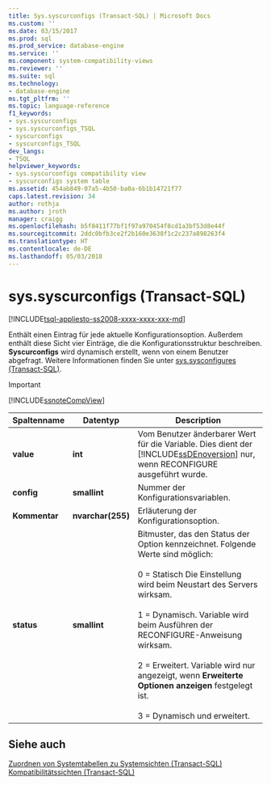 ```yaml
---
title: Sys.syscurconfigs (Transact-SQL) | Microsoft Docs
ms.custom: ''
ms.date: 03/15/2017
ms.prod: sql
ms.prod_service: database-engine
ms.service: ''
ms.component: system-compatibility-views
ms.reviewer: ''
ms.suite: sql
ms.technology:
- database-engine
ms.tgt_pltfrm: ''
ms.topic: language-reference
f1_keywords:
- sys.syscurconfigs
- sys.syscurconfigs_TSQL
- syscurconfigs
- syscurconfigs_TSQL
dev_langs:
- TSQL
helpviewer_keywords:
- sys.syscurconfigs compatibility view
- syscurconfigs system table
ms.assetid: 454ab849-07a5-4b50-ba0a-6b1b14721f77
caps.latest.revision: 34
author: rothja
ms.author: jroth
manager: craigg
ms.openlocfilehash: b5f8411f77bf1f97a970454f8cd1a3bf53d8e44f
ms.sourcegitcommit: 2ddc0bfb3ce2f2b160e3638f1c2c237a898263f4
ms.translationtype: HT
ms.contentlocale: de-DE
ms.lasthandoff: 05/03/2018
---
```

# <a name="syssyscurconfigs-transact-sql"></a>sys.syscurconfigs (Transact-SQL)
[!INCLUDE[tsql-appliesto-ss2008-xxxx-xxxx-xxx-md](../../includes/tsql-appliesto-ss2008-xxxx-xxxx-xxx-md.md)]

  Enthält einen Eintrag für jede aktuelle Konfigurationsoption. Außerdem enthält diese Sicht vier Einträge, die die Konfigurationsstruktur beschreiben. **Syscurconfigs** wird dynamisch erstellt, wenn von einem Benutzer abgefragt. Weitere Informationen finden Sie unter [sys.sysconfigures &#40;Transact-SQL&#41;](../../relational-databases/system-compatibility-views/sys-sysconfigures-transact-sql.md).  
  
> [!IMPORTANT]  
>  [!INCLUDE[ssnoteCompView](../../includes/ssnotecompview-md.md)]  
  
|Spaltenname|Datentyp|Description|  
|-----------------|---------------|-----------------|  
|**value**|**int**|Vom Benutzer änderbarer Wert für die Variable. Dies dient der [!INCLUDE[ssDEnoversion](../../includes/ssdenoversion-md.md)] nur, wenn RECONFIGURE ausgeführt wurde.|  
|**config**|**smallint**|Nummer der Konfigurationsvariablen.|  
|**Kommentar**|**nvarchar(255)**|Erläuterung der Konfigurationsoption.|  
|**status**|**smallint**|Bitmuster, das den Status der Option kennzeichnet. Folgende Werte sind möglich:<br /><br /> 0 = Statisch Die Einstellung wird beim Neustart des Servers wirksam.<br /><br /> 1 = Dynamisch. Variable wird beim Ausführen der RECONFIGURE-Anweisung wirksam.<br /><br /> 2 = Erweitert. Variable wird nur angezeigt, wenn **Erweiterte Optionen anzeigen** festgelegt ist.<br /><br /> 3 = Dynamisch und erweitert.|  
  
## <a name="see-also"></a>Siehe auch  
 [Zuordnen von Systemtabellen zu Systemsichten &#40;Transact-SQL&#41;](../../relational-databases/system-tables/mapping-system-tables-to-system-views-transact-sql.md)   
 [Kompatibilitätssichten &#40;Transact-SQL&#41;](~/relational-databases/system-compatibility-views/system-compatibility-views-transact-sql.md)  
  
  

